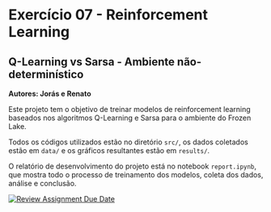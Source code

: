 # Exercício 07 - Reinforcement Learning

## Q-Learning vs Sarsa - Ambiente não-determinístico

**Autores: Jorás e Renato**

Este projeto tem o objetivo de treinar modelos de reinforcement learning baseados nos algoritmos Q-Learning e Sarsa para o ambiente do Frozen Lake.

Todos os códigos utilizados estão no diretório `src/`, os dados coletados estão em `data/` e os gráficos resultantes estão em `results/`.

O relatório de desenvolvimento do projeto está no notebook `report.ipynb`, que mostra todo o processo de treinamento dos modelos, coleta dos dados, análise e conclusão.

[![Review Assignment Due Date](https://classroom.github.com/assets/deadline-readme-button-24ddc0f5d75046c5622901739e7c5dd533143b0c8e959d652212380cedb1ea36.svg)](https://classroom.github.com/a/inGUJX6C)